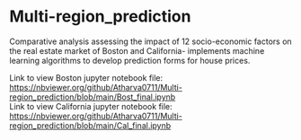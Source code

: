 # Multi-region_prediction

Comparative analysis assessing the impact of 12 socio-economic factors on the real estate market of Boston and California- implements machine learning algorithms to develop prediction forms for house prices.

Link to view Boston jupyter notebook file: https://nbviewer.org/github/Atharva0711/Multi-region_prediction/blob/main/Bost_final.ipynb         
Link to view California jupyter notebook file: https://nbviewer.org/github/Atharva0711/Multi-region_prediction/blob/main/Cal_final.ipynb 
